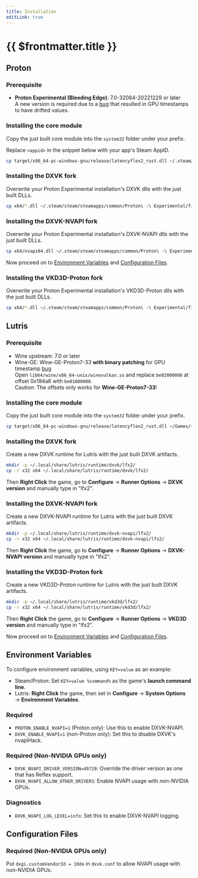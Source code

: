 ```yaml
---
title: Installation
editLink: true
---
```


# {{ $frontmatter.title }}

## Proton

### Prerequisite

- **Proton Experimental (Bleeding Edge)**: 7.0-32084-20221229 or later  
  A new version is required due to a [bug](https://github.com/ValveSoftware/wine/pull/171) that resulted in GPU timestamps to have drifted values.

### Installing the core module

Copy the just built core module into the `system32` folder under your prefix.

Replace `<appid>` in the snippet below with your app's Steam AppID.

```bash
cp target/x86_64-pc-windows-gnu/release/latencyflex2_rust.dll ~/.steam/steam/steamapps/compatdata/<appid>/pfx/drive_c/windows/system32/
```

### Installing the DXVK fork

Overwrite your Proton Experimental installation's DXVK dlls with the just built DLLs.

```bash
cp x64/*.dll ~/.steam/steam/steamapps/common/Proton\ -\ Experimental/files/lib64/wine/dxvk
```

### Installing the DXVK-NVAPI fork

Overwrite your Proton Experimental installation's DXVK-NVAPI dlls with the just built DLLs.

```bash
cp x64/nvapi64.dll ~/.steam/steam/steamapps/common/Proton\ -\ Experimental/files/lib64/wine/nvapi
```

Now proceed on to [Environment Variables](#environment-variables) and [Configuration Files](#configuration-files).

### Installing the VKD3D-Proton fork

Overwrite your Proton Experimental installation's VKD3D-Proton dlls with the just built DLLs.

```bash
cp x64/*.dll ~/.steam/steam/steamapps/common/Proton\ -\ Experimental/files/lib64/wine/vkd3d-proton/
```

## Lutris

### Prerequisite

- Wine upstream: 7.0 or later
- Wine-GE: Wine-GE-Proton7-33 **with binary patching** for GPU timestamp [bug](https://github.com/ValveSoftware/wine/pull/171)  
  Open `lib64/wine/x86_64-unix/winevulkan.so` and replace `be02000000` at offset 0x194a6 with `be01000000`.  
  Caution: The offsets only works for **Wine-GE-Proton7-33**!

### Installing the core module

Copy the just built core module into the `system32` folder under your prefix.

```bash
cp target/x86_64-pc-windows-gnu/release/latencyflex2_rust.dll ~/Games/<game>/drive_c/windows/system32/
```

### Installing the DXVK fork

Create a new DXVK runtime for Lutris with the just built DXVK artifacts.

```bash
mkdir -p ~/.local/share/lutris/runtime/dxvk/lfx2/
cp -r x32 x64 ~/.local/share/lutris/runtime/dxvk/lfx2/
```

Then **Right Click** the game, go to **Configure** → **Runner Options** → **DXVK version** and manually type in "lfx2". 

### Installing the DXVK-NVAPI fork

Create a new DXVK-NVAPI runtime for Lutris with the just built DXVK artifacts.

```bash
mkdir -p ~/.local/share/lutris/runtime/dxvk-nvapi/lfx2/
cp -r x32 x64 ~/.local/share/lutris/runtime/dxvk-nvapi/lfx2/
```

Then **Right Click** the game, go to **Configure** → **Runner Options** → **DXVK-NVAPI version** and manually type in "lfx2".

### Installing the VKD3D-Proton fork

Create a new VKD3D-Proton runtime for Lutris with the just built DXVK artifacts.

```bash
mkdir -p ~/.local/share/lutris/runtime/vkd3d/lfx2/
cp -r x32 x64 ~/.local/share/lutris/runtime/vkd3d/lfx2/
```

Then **Right Click** the game, go to **Configure** → **Runner Options** → **VKD3D version** and manually type in "lfx2".

Now proceed on to [Environment Variables](#environment-variables) and [Configuration Files](#configuration-files).

## Environment Variables

To configure environment variables, using `KEY=value` as an example:
- Steam/Proton: Set `KEY=value %command%` as the game's **launch command line**.
- Lutris: **Right Click** the game, then set in **Configure** → **System Options** → **Environment Variables**. 

### Required

- `PROTON_ENABLE_NVAPI=1` (Proton only): Use this to enable DXVK-NVAPI.
- `DXVK_ENABLE_NVAPI=1` (non-Proton only): Set this to disable DXVK's nvapiHack.

### Required (Non-NVIDIA GPUs only)

- `DXVK_NVAPI_DRIVER_VERSION=49729`: Override the driver version as one that has Reflex support.
- `DXVK_NVAPI_ALLOW_OTHER_DRIVERS`: Enable NVAPI usage with non-NVIDIA GPUs.

### Diagnostics

- `DXVK_NVAPI_LOG_LEVEL=info`: Set this to enable DXVK-NVAPI logging.

## Configuration Files

### Required (Non-NVIDIA GPUs only)

Put `dxgi.customVendorId = 10de` in `dxvk.conf` to allow NVAPI usage with non-NVIDIA GPUs.
